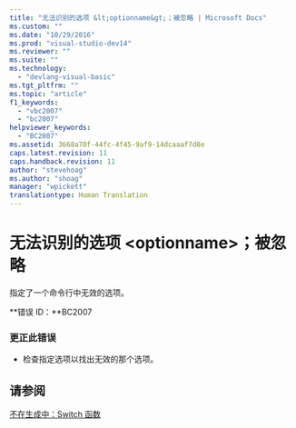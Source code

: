 ```yaml
---
title: "无法识别的选项 &lt;optionname&gt;；被忽略 | Microsoft Docs"
ms.custom: ""
ms.date: "10/29/2016"
ms.prod: "visual-studio-dev14"
ms.reviewer: ""
ms.suite: ""
ms.technology: 
  - "devlang-visual-basic"
ms.tgt_pltfrm: ""
ms.topic: "article"
f1_keywords: 
  - "vbc2007"
  - "bc2007"
helpviewer_keywords: 
  - "BC2007"
ms.assetid: 3668a70f-44fc-4f45-9af9-14dcaaaf7d8e
caps.latest.revision: 11
caps.handback.revision: 11
author: "stevehoag"
ms.author: "shoag"
manager: "wpickett"
translationtype: Human Translation
---
```

# 无法识别的选项 &lt;optionname&gt;；被忽略
指定了一个命令行中无效的选项。  
  
 **错误 ID：**BC2007  
  
### 更正此错误  
  
-   检查指定选项以找出无效的那个选项。  
  
## 请参阅  
 [不在生成中：Switch 函数](http://msdn.microsoft.com/zh-cn/8320196c-ad40-49d5-a9b8-d1af5dab652f)
